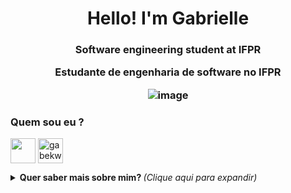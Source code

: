 <h1 align="center">Hello! I'm Gabrielle </h1>
<h3 align="center"> Software engineering student at IFPR 

Estudante de engenharia de software no IFPR 
 
![image](https://user-images.githubusercontent.com/76081229/176014306-d40995c7-4a44-4e14-9bf0-69e716dd6003.png)
</h3>


<h3 align="left"> Quem sou eu ? <src="https://cdn-icons-png.flaticon.com/512/920/920938.png" alt="gabekw.twitter" height="40" width="40" /></a></h3>
<p align="left">
<a href="https://www.linkedin.com/in/gabriellekwsiqueira/" target="blank"><img align="center" src="https://cdn-icons-png.flaticon.com/512/145/145807.png" height="40" width="40" /></a> 
<a href="https://twitter.com/Gabrielle_kw" target="blank"><img align="center" src="https://cdn-icons-png.flaticon.com/512/145/145812.png" alt="gabekw.twitter" height="40" width="40" /></a>
</p>



<details>
  <summary> <b> Quer saber mais sobre mim? </b> <i>(Clique aqui para expandir)</i> </summary>
  <br>
  
<h3> Já que você veio até aqui joga o jogo do meu Gato !!! </h3> 

Clica aí no cat
<a href="https://gabriellekw.github.io/JogoMemoriaCat/" target="blank"><img align="center" src="https://cdn-icons.flaticon.com/png/512/1650/premium/1650606.png?token=exp=1657890361~hmac=64ad29fb7a2eb0113b39726bbd0fd6f5" alt="gabekw.jgmemoriacat" height="40" width="40" /> </a>
</p>  
---
